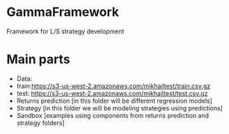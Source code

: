 # GammaFramework
Framework for L/S strategy development
# Main parts
* Data: 
* train:https://s3-us-west-2.amazonaws.com/mikhailtest/train.csv.gz
* test: https://s3-us-west-2.amazonaws.com/mikhailtest/test.csv.gz
* Returns prediction [in this folder will be different regression models]
* Strategy [in this folder we will be modeling strategies using predictions]
* Sandbox [examples using components from returns prediction and strategy folders]
